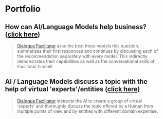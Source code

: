 # Portfolio
## How can AI/Language Models help business? ([click here](https://github.com/ai-dialogue-facilitator/how-can-ai-help-business))
> [Dialogue Facilitator](https://github.com/alxfed) asks the best three models this question, summarizes their first responces and continues by discussing each of the recommendation separately with every model. This indirectly demonstrates their capabilities as well as the conversational skills of Facilitator himself.

## AI / Language Models discuss a topic with the help of virtual 'experts'/entities ([click here](https://github.com/ai-dialogue-facilitator/discussion-with-experts))
> [Dialogue Facilitator](https://github.com/alxfed) instructs the AI to create a group of virtual 'experts' and thoroughly discuss the topic offered by a Human from multiple points of view and by entities with different domain expertise.
